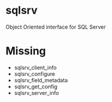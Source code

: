 # sqlsrv
Object Oriented interface for SQL Server
# Missing
- sqlsrv_client_info
- sqlsrv_configure
- sqlsrv_field_metadata
- sqlsrv_get_config
- sqlsrv_server_info
